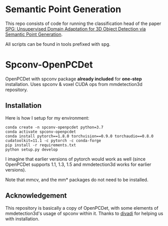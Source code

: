 # Semantic Point Generation


This repo consists of code for running the classification head of the paper [SPG: Unsupervised Domain Adaptation for 3D Object Detection via Semantic Point Generation](https://arxiv.org/abs/2108.06709). 

All scripts can be found in tools prefixed with spg. 

# Spconv-OpenPCDet
OpenPCDet with spconv package **already included** for **one-step** installation. Uses spconv & voxel CUDA ops from mmdetection3d repository.

## Installation
Here is how I setup for my environment:
```
conda create -n spconv-openpcdet python=3.7
conda activate spconv-openpcdet
conda install pytorch==1.8.0 torchvision==0.9.0 torchaudio==0.8.0 cudatoolkit=11.1 -c pytorch -c conda-forge
pip install -r requirements.txt
python setup.py develop
```
I imagine that earlier versions of pytorch would work as well (since OpenPCDet supports 1.1, 1.3, 1.5 and mmdetection3d works for earlier versions). 

Note that mmcv, and the mm* packages do not need to be installed.

## Acknowledgement
This repository is basically a copy of OpenPCDet, with some elements of mmdetection3d's usage of spconv within it.
Thanks to [divadi](https://github.com/Divadi/Spconv-OpenPCDet) for helping us with installation.
